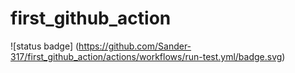# first_github_action

![status badge]
(https://github.com/Sander-317/first_github_action/actions/workflows/run-test.yml/badge.svg)
